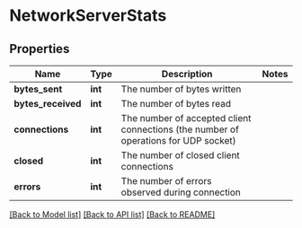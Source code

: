# NetworkServerStats

## Properties
Name | Type | Description | Notes
------------ | ------------- | ------------- | -------------
**bytes_sent** | **int** | The number of bytes written | 
**bytes_received** | **int** | The number of bytes read | 
**connections** | **int** | The number of accepted client connections (the number of operations for UDP socket) | 
**closed** | **int** | The number of closed client connections | 
**errors** | **int** | The number of errors observed during connection | 

[[Back to Model list]](../README.md#documentation-for-models) [[Back to API list]](../README.md#documentation-for-api-endpoints) [[Back to README]](../README.md)


